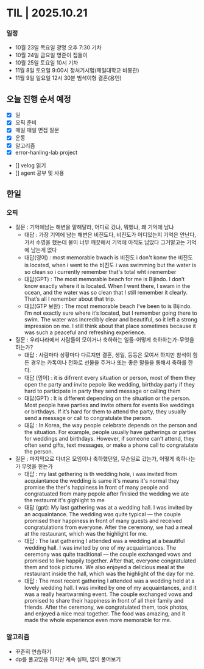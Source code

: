 # TIL | 2025.10.21

### 일정

-   10월 23일 목요일 광명 오후 7:30 기차
-   10월 24일 금요일 명준이 집들이
-   10월 25일 토요일 10시 기차
-   11월 8일 토요일 9:00시 정처기시험(제일대학교 비봉관)
-   11월 9일 일요일 12시 30분 범석이형 결혼(용인)

## 오늘 진행 순서 예정

-   [x] 일
-   [x] 오픽 준비
-   [x] 매일 매일 면접 질문
-   [x] 운동
-   [x] 알고리즘
-   [x] error-hanling-lab project
-   [] velog 읽기
-   [] agent 공부 및 사용

## 한일

### 오픽

-   질문 : 기억에남는 해변을 말해달라, 어디로 갔냐, 뭐했냐, 왜 기억에 남냐
    -   대답 : 가장 기억에 남는 해변은 비진도다, 비진도가 어디있는지 기억은 안난다, 가서 수영을 했는데 물이 너무 깨끗해서 기억에 아직도 남았다 그거말고는 기억에 남는게 없다
    -   대답(영어) : most memorable bwach is 비진도 i don't konw the 비진도 is located, when i went to the 비진도 i was swimming but the water is so clean so i currently remember that's total wht i remember
    -   대답(GPT) : The most memorable beach for me is Bijindo. I don’t know exactly where it is located. When I went there, I swam in the ocean, and the water was so clean that I still remember it clearly. That’s all I remember about that trip.
    -   대답(GTP 보완) : The most memorable beach I’ve been to is Bijindo. I’m not exactly sure where it’s located, but I remember going there to swim. The water was incredibly clear and beautiful, so it left a strong impression on me. I still think about that place sometimes because it was such a peaceful and refreshing experience.
-   질문 : 우리나라에서 사람들이 모이거나 축하하는 일들-어떻게 축하하는가-무엇을 하는가?
    -   대답 : 사람마다 상황마다 다르지만 결혼, 생일, 등등은 모여서 하지만 참석이 힘든 경우는 카톡이나 전화로 선물을 주거나 또는 좋은 말들을 통해서 축하를 한다.
    -   대답 (영어) : it is difrrent every situation or person, most of them they open the party and invite pepole like wedding, birthday party if they hard to participate in party they send message or calling them
    -   대답(GPT) : It is different depending on the situation or the person. Most people have parties and invite others for events like weddings or birthdays. If it’s hard for them to attend the party, they usually send a message or call to congratulate the person.
    -   대답 : In Korea, the way people celebrate depends on the person and the situation. For example, people usually have gatherings or parties for weddings and birthdays. However, if someone can’t attend, they often send gifts, text messages, or make a phone call to congratulate the person.
-   질문 : 마지막으로 다녀온 모임이나 축하했던일, 무슨일로 갔는가, 어떻게 축하나는가 무엇을 한는가
    -   대답 : my last gethering is th wedding hole, i was invited from acquiantance the wedding is same it's means it's normal they promise the ther's happiness in front of many people and congratuated from many pepole after finisied the wedding we ate the restaurnt it's gighlight to me
    -   대답 (gpt): My last gathering was at a wedding hall. I was invited by an acquaintance. The wedding was quite typical — the couple promised their happiness in front of many guests and received congratulations from everyone. After the ceremony, we had a meal at the restaurant, which was the highlight for me.
    -   대답 : The last gathering I attended was a wedding at a beautiful wedding hall. I was invited by one of my acquaintances. The ceremony was quite traditional — the couple exchanged vows and promised to live happily together. After that, everyone congratulated them and took pictures. We also enjoyed a delicious meal at the restaurant inside the hall, which was the highlight of the day for me.
    -   대답 : The most recent gathering I attended was a wedding held at a lovely wedding hall. I was invited by one of my acquaintances, and it was a really heartwarming event. The couple exchanged vows and promised to share their happiness in front of all their family and friends. After the ceremony, we congratulated them, took photos, and enjoyed a nice meal together. The food was amazing, and it made the whole experience even more memorable for me.

### 알고리즘

-   꾸준히 연습하기
-   dp를 풀고있음 하지만 계속 실패, 많이 풀어보기
